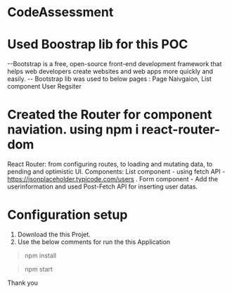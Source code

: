 # CodeAssessment

# Used Boostrap lib for this POC
--Bootstrap is a free, open-source front-end development framework that helps web developers create websites and web apps more quickly and easily.
-- Bootstrap lib was used to below pages :
   Page Naivgaion,
   List component
   User Regsiter

# Created the Router for component naviation. using npm i react-router-dom
 React Router: from configuring routes, to loading and mutating data, to pending and optimistic UI.
 Components:
   List component - using fetch API - https://jsonplaceholder.typicode.com/users .
   Form component - Add the userinformation and used  Post-Fetch API for inserting user datas.

# Configuration setup
  1. Download the this Projet.
  2. Use the below comments for run the this Application
  >npm install


  >npm start

Thank you
